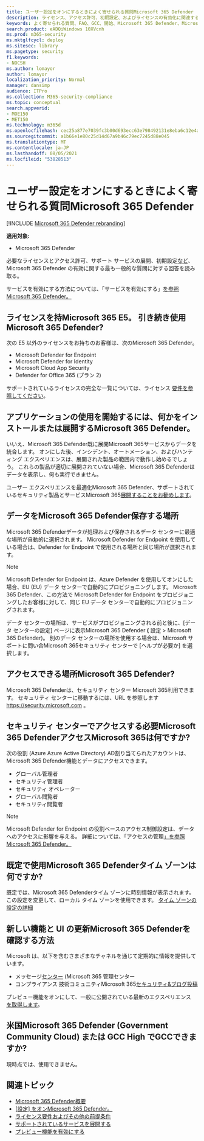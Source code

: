```yaml
---
title: ユーザー設定をオンにするときによく寄せられる質問Microsoft 365 Defender
description: ライセンス、アクセス許可、初期設定、およびライセンスの有効化に関連するその他の製品およびサービスに関する最も一般的な質問に対する回答をMicrosoft 365 Defender
keywords: よく寄せられる質問、FAQ、GCC、開始、Microsoft 365 Defender、Microsoft 365 Defender、M365、セキュリティ、データの場所、必要なアクセス許可、ライセンスの適格性、設定ページの有効化
search.product: eADQiWindows 10XVcnh
ms.prod: m365-security
ms.mktglfcycl: deploy
ms.sitesec: library
ms.pagetype: security
f1.keywords:
- NOCSH
ms.author: lomayor
author: lomayor
localization_priority: Normal
manager: dansimp
audience: ITPro
ms.collection: M365-security-compliance
ms.topic: conceptual
search.appverid:
- MOE150
- MET150
ms.technology: m365d
ms.openlocfilehash: cec25a877e7039fc3b00d693ecc63e798492131e8eba6c12e4a97b77824da150
ms.sourcegitcommit: a1b66e1e80c25d14d67a9b46c79ec7245d88e045
ms.translationtype: MT
ms.contentlocale: ja-JP
ms.lasthandoff: 08/05/2021
ms.locfileid: "53828513"
---
```

# <a name="frequently-asked-questions-when-turning-on-microsoft-365-defender"></a>ユーザー設定をオンにするときによく寄せられる質問Microsoft 365 Defender

[!INCLUDE [Microsoft 365 Defender rebranding](../includes/microsoft-defender.md)]


**適用対象:**
- Microsoft 365 Defender

必要なライセンスとアクセス許可、サポート サービスの展開、初期設定[など](microsoft-365-defender.md)、Microsoft 365 Defender の有効に関する最も一般的な質問に対する回答を読み取る。

サービスを有効にする方法については、「サービスを有効にする」[を参照Microsoft 365 Defender。](m365d-enable.md)

## <a name="i-dont-have-a-microsoft-365-e5-license-can-i-still-use-microsoft-365-defender"></a>ライセンスを持Microsoft 365 E5。 引き続き使用Microsoft 365 Defender?

次の E5 以外のライセンスをお持ちのお客様は、次のMicrosoft 365 Defender。

- Microsoft Defender for Endpoint
- Microsoft Defender for Identity
- Microsoft Cloud App Security
- Defender for Office 365 (プラン 2)

サポートされているライセンスの完全な一覧については、ライセンス [要件を参照してください](prerequisites.md#licensing-requirements)。

## <a name="do-i-need-to-install-or-deploy-anything-to-start-using-microsoft-365-defender"></a>アプリケーションの使用を開始するには、何かをインストールまたは展開するMicrosoft 365 Defender。

いいえ、Microsoft 365 Defender既に展開Microsoft 365サービスからデータを統合します。 オンにした後、インシデント、オートメーション、およびハンティング エクスペリエンスは、展開された製品の範囲内で動作し始めるでしょう。 これらの製品が適切に展開されていない場合、Microsoft 365 Defenderはデータを表示し、何も実行できません。

ユーザー エクスペリエンスを最適化Microsoft 365 Defender、サポートされているセキュリティ製品とサービスMicrosoft 365[展開することをお勧めします](deploy-supported-services.md)。

## <a name="where-does-microsoft-365-defender-process-and-store-my-data"></a>データをMicrosoft 365 Defender保存する場所

Microsoft 365 Defenderデータが処理および保存されるデータ センターに最適な場所が自動的に選択されます。 Microsoft Defender for Endpoint を使用している場合は、Defender for Endpoint で使用される場所と同じ場所が選択されます。

>[!NOTE]
>Microsoft Defender for Endpoint は、Azure Defender を使用してオンにした場合、EU (EU) データ センターで自動的にプロビジョニングします。 Microsoft 365 Defender、この方法で Microsoft Defender for Endpoint をプロビジョニングしたお客様に対して、同じ EU データ センターで自動的にプロビジョニングされます。

データ センターの場所は、サービスがプロビジョニングされる前と後に、[データ センターの設定] ページに表示Microsoft 365 Defender **(** 設定 > Microsoft 365 Defender)。 別のデータ センターの場所を使用する場合は、Microsoft サポートに問い合Microsoft 365セキュリティ センターで [ヘルプが必要か] を選択します。

## <a name="where-can-i-access-microsoft-365-defender"></a>アクセスできる場所Microsoft 365 Defender?

Microsoft 365 Defenderは、セキュリティ センター Microsoft 365利用できます。 セキュリティ センターに移動するには、URL を参照します <https://security.microsoft.com> 。

## <a name="what-permissions-do-i-need-to-access-microsoft-365-defender-in-microsoft-365-security-center"></a>セキュリティ センターでアクセスする必要Microsoft 365 DefenderアクセスMicrosoft 365は何ですか?

次の役割 (Azure Azure Active Directory) AD割り当てられたアカウントは、Microsoft 365 Defender機能とデータにアクセスできます。

- グローバル管理者
- セキュリティ管理者
- セキュリティ オペレーター
- グローバル閲覧者
- セキュリティ閲覧者

> [!NOTE]
> Microsoft Defender for Endpoint の役割ベースのアクセス制御設定は、データへのアクセスに影響を与える。 詳細については、「アクセスの管理[」を参照Microsoft 365 Defender。](m365d-permissions.md)

## <a name="what-time-zone-does-microsoft-365-defender-default-to"></a>既定で使用Microsoft 365 Defenderタイム ゾーンは何ですか?

既定では、Microsoft 365 Defenderタイム ゾーンに時刻情報が表示されます。 この設定を変更して、ローカル タイム ゾーンを使用できます。 [タイム ゾーンの設定の詳細](m365d-time-zone.md)

## <a name="how-can-i-learn-about-new-microsoft-365-defender-feature-and-ui-updates"></a>新しい機能と UI の更新Microsoft 365 Defenderを確認する方法

Microsoft は、以下を含むさまざまなチャネルを通じて定期的に情報を提供しています。

- メッセージ[センター](../../admin/manage/message-center.md) (Microsoft 365 管理センター
- コンプライアンス 技術コミュニティMicrosoft 365[セキュリティ&ブログ投稿](https://techcommunity.microsoft.com/t5/security-privacy-and-compliance/bg-p/securityprivacycompliance)

プレビュー機能をオンにして、一般に公開されている最新のエクスペリエンス [を取得します](preview.md)。

## <a name="is-microsoft-365-defender-available-for-us-government-community-cloud-gcc-or-gcc-high"></a>米国Microsoft 365 Defender (Government Community Cloud) または GCC High でGCCできますか?

現時点では、使用できません。

## <a name="related-topics"></a>関連トピック

- [Microsoft 365 Defender概要](microsoft-365-defender.md)
- [[設定] をオンMicrosoft 365 Defender。](m365d-enable.md)
- [ライセンス要件およびその他の前提条件](prerequisites.md)
- [サポートされているサービスを展開する](deploy-supported-services.md)
- [プレビュー機能を有効にする](preview.md)
